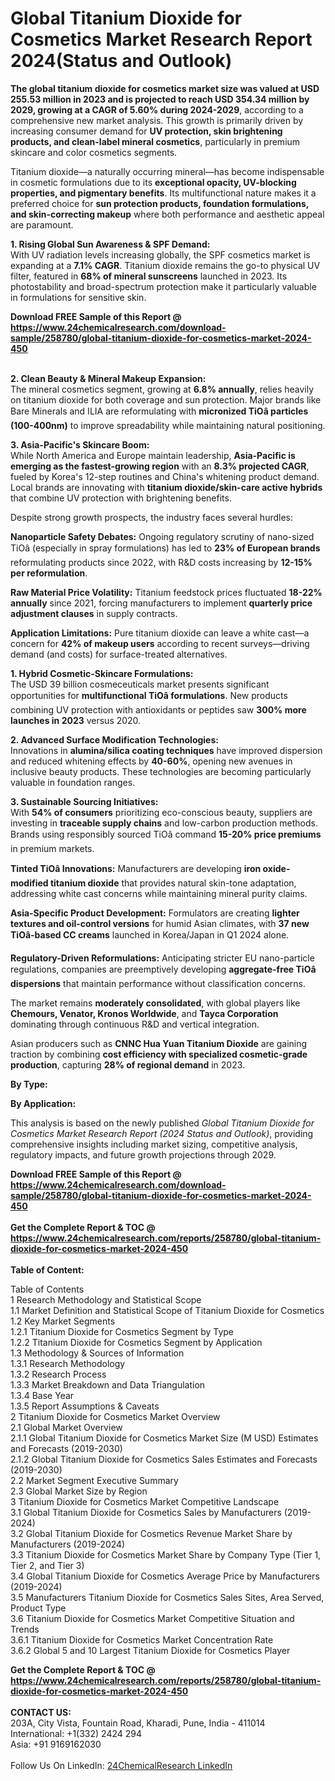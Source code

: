 <h1>Global Titanium Dioxide for Cosmetics Market Research Report 2024(Status and Outlook)</h1><p><strong>The global titanium dioxide for cosmetics market size was valued at USD 255.53 million in 2023 and is projected to reach USD 354.34 million by 2029, growing at a CAGR of 5.60% during 2024-2029</strong>, according to a comprehensive new market analysis. This growth is primarily driven by increasing consumer demand for <strong>UV protection, skin brightening products, and clean-label mineral cosmetics</strong>, particularly in premium skincare and color cosmetics segments.</p><p>Titanium dioxide—a naturally occurring mineral—has become indispensable in cosmetic formulations due to its <strong>exceptional opacity, UV-blocking properties, and pigmentary benefits</strong>. Its multifunctional nature makes it a preferred choice for <strong>sun protection products, foundation formulations, and skin-correcting makeup</strong> where both performance and aesthetic appeal are paramount.</p><p><strong>1. Rising Global Sun Awareness &amp; SPF Demand:</strong><br>
With UV radiation levels increasing globally, the SPF cosmetics market is expanding at a <strong>7.1% CAGR</strong>. Titanium dioxide remains the go-to physical UV filter, featured in <strong>68% of mineral sunscreens</strong> launched in 2023. Its photostability and broad-spectrum protection make it particularly valuable in formulations for sensitive skin.</p><div><b>Download FREE Sample of this Report @ 
            <a href="https://www.24chemicalresearch.com/download-sample/258780/global-titanium-dioxide-for-cosmetics-market-2024-450">
            https://www.24chemicalresearch.com/download-sample/258780/global-titanium-dioxide-for-cosmetics-market-2024-450</a></b></div><br><p><strong>2. Clean Beauty &amp; Mineral Makeup Expansion:</strong><br>
The mineral cosmetics segment, growing at <strong>6.8% annually</strong>, relies heavily on titanium dioxide for both coverage and sun protection. Major brands like Bare Minerals and ILIA are reformulating with <strong>micronized TiOâ particles (100-400nm)</strong> to improve spreadability while maintaining natural positioning.</p><p><strong>3. Asia-Pacific's Skincare Boom:</strong><br>
While North America and Europe maintain leadership, <strong>Asia-Pacific is emerging as the fastest-growing region</strong> with an <strong>8.3% projected CAGR</strong>, fueled by Korea's 12-step routines and China's whitening product demand. Local brands are innovating with <strong>titanium dioxide/skin-care active hybrids</strong> that combine UV protection with brightening benefits.</p><p>Despite strong growth prospects, the industry faces several hurdles:</p><p><strong>Nanoparticle Safety Debates:</strong> Ongoing regulatory scrutiny of nano-sized TiOâ (especially in spray formulations) has led to <strong>23% of European brands</strong> reformulating products since 2022, with R&amp;D costs increasing by <strong>12-15% per reformulation</strong>.</p><p><strong>Raw Material Price Volatility:</strong> Titanium feedstock prices fluctuated <strong>18-22% annually</strong> since 2021, forcing manufacturers to implement <strong>quarterly price adjustment clauses</strong> in supply contracts.</p><p><strong>Application Limitations:</strong> Pure titanium dioxide can leave a white cast—a concern for <strong>42% of makeup users</strong> according to recent surveys—driving demand (and costs) for surface-treated alternatives.</p><p><strong>1. Hybrid Cosmetic-Skincare Formulations:</strong><br>
The USD 39 billion cosmeceuticals market presents significant opportunities for <strong>multifunctional TiOâ formulations</strong>. New products combining UV protection with antioxidants or peptides saw <strong>300% more launches in 2023</strong> versus 2020.</p><p><strong>2. Advanced Surface Modification Technologies:</strong><br>
Innovations in <strong>alumina/silica coating techniques</strong> have improved dispersion and reduced whitening effects by <strong>40-60%</strong>, opening new avenues in inclusive beauty products. These technologies are becoming particularly valuable in foundation ranges.</p><p><strong>3. Sustainable Sourcing Initiatives:</strong><br>
With <strong>54% of consumers</strong> prioritizing eco-conscious beauty, suppliers are investing in <strong>traceable supply chains</strong> and low-carbon production methods. Brands using responsibly sourced TiOâ command <strong>15-20% price premiums</strong> in premium markets.</p><p><strong>Tinted TiOâ Innovations:</strong> Manufacturers are developing <strong>iron oxide-modified titanium dioxide</strong> that provides natural skin-tone adaptation, addressing white cast concerns while maintaining mineral purity claims.</p><p><strong>Asia-Specific Product Development:</strong> Formulators are creating <strong>lighter textures and oil-control versions</strong> for humid Asian climates, with <strong>37 new TiOâ-based CC creams</strong> launched in Korea/Japan in Q1 2024 alone.</p><p><strong>Regulatory-Driven Reformulations:</strong> Anticipating stricter EU nano-particle regulations, companies are preemptively developing <strong>aggregate-free TiOâ dispersions</strong> that maintain performance without classification concerns.</p><p>The market remains <strong>moderately consolidated</strong>, with global players like <strong>Chemours, Venator, Kronos Worldwide</strong>, and <strong>Tayca Corporation</strong> dominating through continuous R&amp;D and vertical integration.</p><p>Asian producers such as <strong>CNNC Hua Yuan Titanium Dioxide</strong> are gaining traction by combining <strong>cost efficiency with specialized cosmetic-grade production</strong>, capturing <strong>28% of regional demand</strong> in 2023.</p><p><strong>By Type:</strong></p><p><strong>By Application:</strong></p><p>This analysis is based on the newly published <em>Global Titanium Dioxide for Cosmetics Market Research Report (2024 Status and Outlook)</em>, providing comprehensive insights including market sizing, competitive analysis, regulatory impacts, and future growth projections through 2029.</p><div><b>Download FREE Sample of this Report @ 
            <a href="https://www.24chemicalresearch.com/download-sample/258780/global-titanium-dioxide-for-cosmetics-market-2024-450">
            https://www.24chemicalresearch.com/download-sample/258780/global-titanium-dioxide-for-cosmetics-market-2024-450</a></b></div><br><div><b>Get the Complete Report & TOC @ 
            <a href="https://www.24chemicalresearch.com/reports/258780/global-titanium-dioxide-for-cosmetics-market-2024-450">
            https://www.24chemicalresearch.com/reports/258780/global-titanium-dioxide-for-cosmetics-market-2024-450</a></b></div><br>
            <b>Table of Content:</b><p>Table of Contents<br />
1 Research Methodology and Statistical Scope<br />
1.1 Market Definition and Statistical Scope of Titanium Dioxide for Cosmetics<br />
1.2 Key Market Segments<br />
1.2.1 Titanium Dioxide for Cosmetics Segment by Type<br />
1.2.2 Titanium Dioxide for Cosmetics Segment by Application<br />
1.3 Methodology & Sources of Information<br />
1.3.1 Research Methodology<br />
1.3.2 Research Process<br />
1.3.3 Market Breakdown and Data Triangulation<br />
1.3.4 Base Year<br />
1.3.5 Report Assumptions & Caveats<br />
2 Titanium Dioxide for Cosmetics Market Overview<br />
2.1 Global Market Overview<br />
2.1.1 Global Titanium Dioxide for Cosmetics Market Size (M USD) Estimates and Forecasts (2019-2030)<br />
2.1.2 Global Titanium Dioxide for Cosmetics Sales Estimates and Forecasts (2019-2030)<br />
2.2 Market Segment Executive Summary<br />
2.3 Global Market Size by Region<br />
3 Titanium Dioxide for Cosmetics Market Competitive Landscape<br />
3.1 Global Titanium Dioxide for Cosmetics Sales by Manufacturers (2019-2024)<br />
3.2 Global Titanium Dioxide for Cosmetics Revenue Market Share by Manufacturers (2019-2024)<br />
3.3 Titanium Dioxide for Cosmetics Market Share by Company Type (Tier 1, Tier 2, and Tier 3)<br />
3.4 Global Titanium Dioxide for Cosmetics Average Price by Manufacturers (2019-2024)<br />
3.5 Manufacturers Titanium Dioxide for Cosmetics Sales Sites, Area Served, Product Type<br />
3.6 Titanium Dioxide for Cosmetics Market Competitive Situation and Trends<br />
3.6.1 Titanium Dioxide for Cosmetics Market Concentration Rate<br />
3.6.2 Global 5 and 10 Largest Titanium Dioxide for Cosmetics Player</p><div><b>Get the Complete Report & TOC @ 
            <a href="https://www.24chemicalresearch.com/reports/258780/global-titanium-dioxide-for-cosmetics-market-2024-450">
            https://www.24chemicalresearch.com/reports/258780/global-titanium-dioxide-for-cosmetics-market-2024-450</a></b></div><br><b>CONTACT US:</b><br>
            203A, City Vista, Fountain Road, Kharadi, Pune, India - 411014<br>
            International: +1(332) 2424 294<br>
            Asia: +91 9169162030 <br><br>
            Follow Us On LinkedIn: <a href="https://www.linkedin.com/company/24chemicalresearch/">24ChemicalResearch LinkedIn</a>